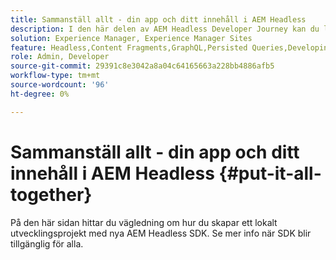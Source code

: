 ```yaml
---
title: Sammanställ allt - din app och ditt innehåll i AEM Headless
description: I den här delen av AEM Headless Developer Journey kan du lära dig hur du tar ditt AEM-projekt, inklusive innehållsfragment, dina GraphQL-samtal, dina REST API-anrop och programmet, och förbereder det för publicering.
solution: Experience Manager, Experience Manager Sites
feature: Headless,Content Fragments,GraphQL,Persisted Queries,Developing
role: Admin, Developer
source-git-commit: 29391c8e3042a8a04c64165663a228bb4886afb5
workflow-type: tm+mt
source-wordcount: '96'
ht-degree: 0%

---
```


# Sammanställ allt - din app och ditt innehåll i AEM Headless {#put-it-all-together}

På den här sidan hittar du vägledning om hur du skapar ett lokalt utvecklingsprojekt med nya AEM Headless SDK. Se mer info när SDK blir tillgänglig för alla.
